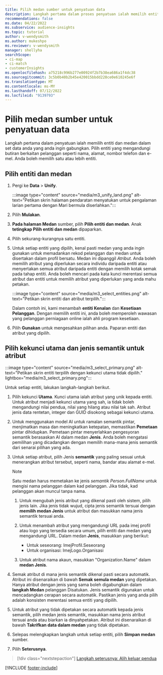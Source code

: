 ```yaml
---
title: Pilih medan sumber untuk penyatuan data
description: Langkah pertama dalam proses penyatuan ialah memilih entiti, atribut, kekunci utama dan jenis semantik untuk memetakan data ke profil pelanggan bersatu.
recommendations: false
ms.date: 04/22/2022
ms.subservice: audience-insights
ms.topic: tutorial
author: v-wendysmith
ms.author: mukeshpo
ms.reviewer: v-wendysmith
manager: shellyha
searchScope:
- ci-map
- ci-match
- customerInsights
ms.openlocfilehash: a75218c996b277e00924f2b7b38ea686a1f4dc38
ms.sourcegitcommit: 3c5b0b40b2b45e420015bbdd228ce0e610245e6f
ms.translationtype: MT
ms.contentlocale: ms-MY
ms.lasthandoff: 07/12/2022
ms.locfileid: "9139793"
---
```

# <a name="select-source-fields-for-data-unification"></a>Pilih medan sumber untuk penyatuan data

Langkah pertama dalam penyatuan ialah memilih entiti dan medan dalam set data anda yang anda ingin gabungkan. Pilih entiti yang mengandungi butiran berkaitan pelanggan seperti nama, alamat, nombor telefon dan e-mel. Anda boleh memilih satu atau lebih entiti.

## <a name="select-entities-and-fields"></a>Pilih entiti dan medan

1. Pergi ke **Data** > **Unify**.

   :::image type="content" source="media/m3_unify_land.png" alt-text="Petikan skrin halaman pendaratan menyatukan untuk pengalaman larian pertama dengan Mari bermula diserlahkan.":::

1. Pilih **Mulakan**.

1. **Pada halaman Medan** sumber, pilih **Pilih entiti dan medan**. Anak **tetingkap Pilih entiti dan medan** dipaparkan.

1. Pilih sekurang-kurangnya satu entiti.

1. Untuk setiap entiti yang dipilih, kenal pasti medan yang anda ingin gunakan untuk memadankan rekod pelanggan dan medan untuk disertakan dalam profil bersatu. Medan ini dipanggil *Atribut*. Anda boleh memilih atribut yang diperlukan secara individu daripada entiti atau menyertakan semua atribut daripada entiti dengan memilih kotak semak pada tahap entiti. Anda boleh mencari pada kata kunci merentasi semua atribut dan entiti untuk memilih atribut yang diperlukan yang anda mahu petakan.

   :::image type="content" source="media/m3_select_entities.png" alt-text="Petikan skrin entiti dan atribut terpilih.":::

   Dalam contoh ini, kami menambah **entiti Kenalan** dan **Kesetiaan Pelanggan**. Dengan memilih entiti ini, anda boleh memperoleh wawasan yang pelanggan perniagaan online ialah ahli program kesetiaan.

1. Pilih **Gunakan** untuk mengesahkan pilihan anda. Paparan entiti dan atribut yang dipilih.

## <a name="select-primary-key-and-semantic-type-for-attributes"></a>Pilih kekunci utama dan jenis semantik untuk atribut

   :::image type="content" source="media/m3_select_primary.png" alt-text="Petikan skrin entiti terpilih dengan kekunci utama tidak dipilih." lightbox="media/m3_select_primary.png":::

Untuk setiap entiti, lakukan langkah-langkah berikut.

1. Pilih kekunci **Utama**. Kunci utama ialah atribut yang unik kepada entiti. Untuk atribut menjadi kekunci utama yang sah, ia tidak boleh mengandungi nilai pendua, nilai yang hilang atau nilai tak sah. Atribut jenis data rentetan, integer dan GUID disokong sebagai kekunci utama.

1. Untuk menggunakan model AI untuk ramalan semantik pintar, menjimatkan masa dan meningkatkan ketepatan, memastikan **Pemetaan** pintar dihidupkan. Pemetaan pintar menyerlahkan pengesyoran semantik berasaskan AI dalam medan **Jenis**. Anda boleh mengatasi pemilihan yang dicadangkan dengan memilih mana-mana jenis semantik dari senarai pilihan yang ada.

1. Untuk setiap atribut, pilih Jenis **semantik** yang paling sesuai untuk menerangkan atribut tersebut, seperti nama, bandar atau alamat e-mel.

   > [!NOTE]
   > Satu medan harus memetakan ke jenis *semantik Person.FullName* untuk mengisi nama pelanggan dalam kad pelanggan. Jika tidak, kad pelanggan akan muncul tanpa nama.

   1. Untuk mengubah jenis atribut yang dikenal pasti oleh sistem, pilih jenis lain. Jika jenis tidak wujud, cipta jenis semantik tersuai dengan **memilih medan Jenis** untuk atribut dan masukkan nama jenis semantik tersuai anda.

   1. Untuk menambah atribut yang mengandungi URL pada imej profil atau logo yang tersedia secara umum, pilih entiti dan medan yang mengandungi URL. Dalam medan **Jenis**, masukkan yang berikut:
      - Untuk seseorang: ImejProfil.Seseorang
      - Untuk organisasi: ImejLogo.Organisasi

   1. Untuk atribut nama akaun, masukkan "Organization.Name" dalam **medan Jenis**.

1. Semak atribut di mana jenis semantik dikenal pasti secara automatik. Atribut ini disenaraikan di bawah **Semak semula medan** yang dipetakan. Hanya atribut dengan jenis yang sama boleh digabungkan dalam **langkah Medan** pelanggan Disatukan. Jenis semantik digunakan untuk mencadangkan cerapan secara automatik. Pastikan jenis yang anda pilih adalah konsisten merentasi semua entiti yang dipilih.

1. Untuk atribut yang tidak dipetakan secara automatik kepada jenis semantik, pilih medan jenis semantik, masukkan nama jenis atribut tersuai anda atau biarkan ia dinyahpetakan. Atribut ini disenaraikan di bawah **Takrifkan data dalam medan** yang tidak dipetakan.

1. Selepas melengkapkan langkah untuk setiap entiti, pilih **Simpan medan** sumber.

1. Pilih **Seterusnya**.

> [!div class="nextstepaction"]
> [Langkah seterusnya: Alih keluar pendua](remove-duplicates.md)

[!INCLUDE [footer-include](includes/footer-banner.md)]
